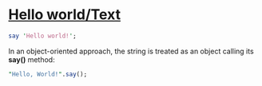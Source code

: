 [1]: https://rosettacode.org/wiki/Hello_world/Text

# [Hello world/Text][1]



```perl
say 'Hello world!';
```


In an object-oriented approach, the string is treated as an object calling its **say()** method:

```perl
"Hello, World!".say();
```
